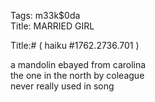 Tags: m33k$0da  
Title: MARRIED GIRL  
  
Title:# ( haiku #1762.2736.701 )  
  
a mandolin ebayed from carolina  
the one in the north by coleague  
never really used in song  
